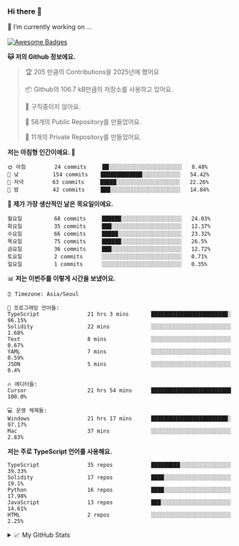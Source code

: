 ### Hi there 👋 
🔭 I’m currently working on ... </br></br>
[![Awesome Badges](https://img.shields.io/badge/Introduce-EN-green.svg)](https://github.com/tlatkdgus1/tlatkdgus1/blob/main/README.md.en)

<!--START_SECTION:waka-->
**🐱 저의 Github 정보에요.** 

> 🏆 205 만큼의 Contributions을 2025년에 했어요
 > 
> 📦 Github의 106.7 kB만큼의 저장소를 사용하고 있어요. 
 > 
> 🚫 구직중이지 않아요.
 > 
> 📜 58개의 Public Repository를 만들었어요. 
 > 
> 🔑 11개의 Private Repository를 만들었어요.  

**저는 아침형 인간이에요. 🐤** 

```text
🌞 아침         24 commits     ██░░░░░░░░░░░░░░░░░░░░░░░   8.48% 
🌆 낮　         154 commits    █████████████░░░░░░░░░░░░   54.42% 
🌃 저녁         63 commits     █████░░░░░░░░░░░░░░░░░░░░   22.26% 
🌙 밤　         42 commits     ███░░░░░░░░░░░░░░░░░░░░░░   14.84%

```
📅 **제가 가장 생산적인 날은 목요일이에요.** 

```text
월요일          68 commits     ██████░░░░░░░░░░░░░░░░░░░   24.03% 
화요일          35 commits     ███░░░░░░░░░░░░░░░░░░░░░░   12.37% 
수요일          66 commits     █████░░░░░░░░░░░░░░░░░░░░   23.32% 
목요일          75 commits     ██████░░░░░░░░░░░░░░░░░░░   26.5% 
금요일          36 commits     ███░░░░░░░░░░░░░░░░░░░░░░   12.72% 
토요일          2 commits      ░░░░░░░░░░░░░░░░░░░░░░░░░   0.71% 
일요일          1 commits      ░░░░░░░░░░░░░░░░░░░░░░░░░   0.35%

```


📊 **저는 이번주를 이렇게 시간을 보냈어요.** 

```text
⌚︎ Timezone: Asia/Seoul

💬 프로그래밍 언어들: 
TypeScript               21 hrs 3 mins       ████████████████████████░   96.15% 
Solidity                 22 mins             ░░░░░░░░░░░░░░░░░░░░░░░░░   1.68% 
Text                     8 mins              ░░░░░░░░░░░░░░░░░░░░░░░░░   0.67% 
YAML                     7 mins              ░░░░░░░░░░░░░░░░░░░░░░░░░   0.59% 
JSON                     5 mins              ░░░░░░░░░░░░░░░░░░░░░░░░░   0.4%

🔥 에디터들: 
Cursor                   21 hrs 54 mins      █████████████████████████   100.0%

💻 운영 체제들: 
Windows                  21 hrs 17 mins      ████████████████████████░   97.17% 
Mac                      37 mins             ░░░░░░░░░░░░░░░░░░░░░░░░░   2.83%

```

**저는 주로 TypeScript 언어를 사용해요.** 

```text
TypeScript               35 repos            █████████░░░░░░░░░░░░░░░░   39.33% 
Solidity                 17 repos            ████░░░░░░░░░░░░░░░░░░░░░   19.1% 
Python                   16 repos            ████░░░░░░░░░░░░░░░░░░░░░   17.98% 
JavaScript               13 repos            ███░░░░░░░░░░░░░░░░░░░░░░   14.61% 
HTML                     2 repos             ░░░░░░░░░░░░░░░░░░░░░░░░░   2.25%

```



<!--END_SECTION:waka-->

<details>
<summary>📈 My GitHub Stats</summary>
<p align="center"> <img src="https://github-readme-stats.vercel.app/api?username=tlatkdgus1&show_icons=true" alt="tlatkdgus1" />
</details>
